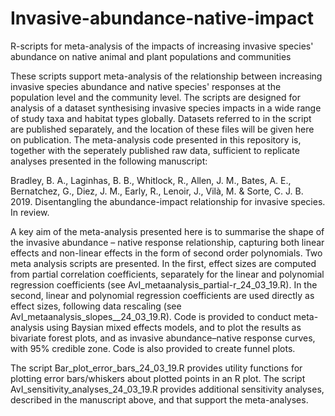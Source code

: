 # Invasive-abundance-native-impact
R-scripts for meta-analysis of the impacts of increasing invasive species' abundance on native animal and plant populations and communities

These scripts support meta-analysis of the relationship between increasing invasive species abundance and native species' responses at the population level and the community level. The scripts are designed for analysis of a dataset synthesising invasive species impacts in a wide range of study taxa and habitat types globally. Datasets referred to in the script are published separately, and the location of these files will be given here on publication. The meta-analysis code presented in this repository is, together with the seperately published raw data, sufficient to replicate analyses presented in the following manuscript:

Bradley, B. A., Laginhas, B. B., Whitlock, R., Allen, J. M., Bates, A. E., Bernatchez, G., Diez, J. M., Early, R., Lenoir, J., Vilà, M. & Sorte, C. J. B. 2019. Disentangling the abundance-impact relationship for invasive species. In review.

A key aim of the meta-analysis presented here is to summarise the shape of the invasive abundance – native response relationship, capturing both linear effects and non-linear effects in the form of second order polynomials. Two meta analysis scripts are presented. In the first, effect sizes are computed from partial correlation coefficients, separately for the linear and polynomial regression coefficients (see AvI_metaanalysis_partial-r_24_03_19.R). In the second, linear and polynomial regression coefficients are used directly as effect sizes, following data rescaling (see AvI_metaanalysis_slopes__24_03_19.R). Code is provided to conduct meta-analysis using Baysian mixed effects models, and to plot the results as bivariate forest plots, and as invasive abundance–native response curves, with 95% credible zone. Code is also provided to create funnel plots.

The script Bar_plot_error_bars_24_03_19.R provides utility functions for plotting error bars/whiskers about plotted points in an R plot.
The script AvI_sensitivity_analyses_24_03_19.R provides additional sensitivity analyses, described in the manuscript above, and that support the meta-analyses.
